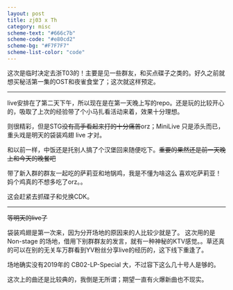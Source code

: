 ```yaml
---
layout: post
title: zj03 x Th
category: misc
scheme-text: "#666c7b"
scheme-code: "#e80cd2"
scheme-bg: "#F7F7F7"
scheme-list-color: "code"
---
```



这次是临时决定去浙T03的！主要是见一些群友，和买点碟子之类的。好久之前就想买秘活第一集的OST和夜雀食堂了；这次就这样预定。

***
live安排在了第二天下午，所以现在是在第一天晚上写的repo。还是玩的比较开心的，吸取了上次的经验带了个小马扎看活动来着，效果十分理想。

则很精彩，但是STG~~没有高手看起来打的十分痛苦~~orz；MiniLive 只是添头而已，重头戏是明天的袋装鸡翅 live 才对。

和以前一样，中饭还是托别人搞了个汉堡回来随便吃下。~~重要的果然还是前一天晚上和今天的晚餐吧~~

带了新入群的群友一起吃的萨莉亚和地锅鸡，我是不懂为啥这么
喜欢吃萨莉亚！妈个鸡真的不想多吃了orz。。

这会赶紧去抓碟子和兑换CDK。

***

~~等明天的live了~~

袋装鸡翅是第一次来，因为分开场地的原因来的人比较少就是了。
这次用的是 Non-stage 的场地，借用下别群群友的发言，就有一种神秘的KTV感觉。。草还真的可以在别的无关车万群看到YV粉丝分享live的经历的，这下线下重逢了。

场地确实没有2019年的 CB02-LP-Special 大，不过容下这么几十号人是够的。

这次上的曲还是比较典的，我倒是无所谓；期望一直有火爆新曲也不现实。
